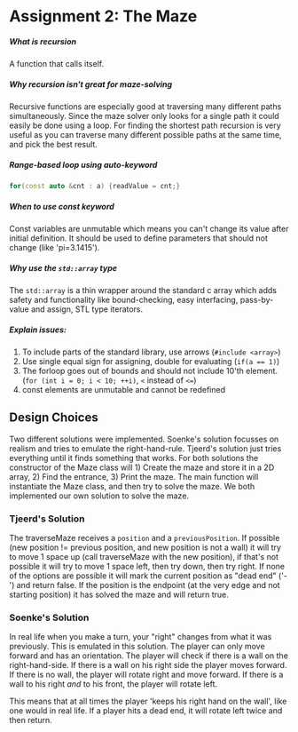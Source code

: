 # Assignment 2: The Maze
##### What is recursion
A function that calls itself.
##### Why recursion isn't great for maze-solving
Recursive functions are especially good at traversing many different paths simultaneously. Since the maze solver only looks for a single path it could easily be done using a loop. For finding the shortest path recursion is very useful as you can traverse many different possible paths at the same time, and pick the best result.

##### Range-based loop using auto-keyword
```c++
for(const auto &cnt : a) {readValue = cnt;}
```

##### When to use const keyword
Const variables are unmutable which means you can't change its value after initial definition. It should be used to define parameters that should not change (like 'pi=3.1415').

##### Why use the `std::array` type
The `std::array` is a thin wrapper around the standard c array which adds safety and functionality like bound-checking, easy interfacing, pass-by-value and assign, STL type iterators.

##### Explain issues:
1. To include parts of the standard library, use arrows (`#include <array>`)
2. Use single equal sign for assigning, double for evaluating (`if(a == 1)`)
3. The forloop goes out of bounds and should not include 10'th element. (`for (int i = 0; i < 10; ++i)`, `<` instead of `<=`)
4. const elements are unmutable and cannot be redefined

## Design Choices
Two different solutions were implemented. Soenke's solution focusses on realism and tries to emulate the right-hand-rule. Tjeerd's solution just tries everything until it finds something that works.
For both solutions the constructor of the Maze class will 1) Create the maze and store it in a 2D array, 2) Find the entrance, 3) Print the maze. The main function will instantiate the Maze class, and then try to solve the maze. We both implemented our own solution to solve the maze.

### Tjeerd's Solution
The traverseMaze receives a `position` and a `previousPosition`. If possible (new position != previous position, and new position is not a wall) it will try to move 1 space up (call traverseMaze with the new position), if that's not possible it will try to move 1 space left, then try down, then try right. If none of the options are possible it will mark the current position as "dead end" ('-') and return false. If the position is the endpoint (at the very edge and not starting position) it has solved the maze and will return true.

### Soenke's Solution
In real life when you make a turn, your "right" changes from what it was previously. This is emulated in this solution. The player can only move forward and has an orientation. The player will check if there is a wall on the right-hand-side. If there is a wall on his right side the player moves forward. If there is no wall, the player will rotate right and move forward. If there is a wall to his right *and* to his front, the player will rotate left.

This means that at all times the player 'keeps his right hand on the wall', like one would in real life. If a player hits a dead end, it will rotate left twice and then return. 